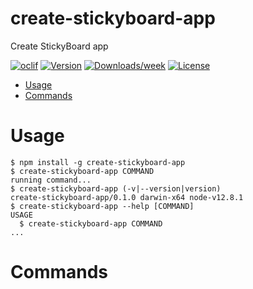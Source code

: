 create-stickyboard-app
======================

Create StickyBoard app

[![oclif](https://img.shields.io/badge/cli-oclif-brightgreen.svg)](https://oclif.io)
[![Version](https://img.shields.io/npm/v/create-stickyboard-app.svg)](https://npmjs.org/package/create-stickyboard-app)
[![Downloads/week](https://img.shields.io/npm/dw/create-stickyboard-app.svg)](https://npmjs.org/package/create-stickyboard-app)
[![License](https://img.shields.io/npm/l/create-stickyboard-app.svg)](https://github.com/soaple/create-stickyboard-app/blob/master/package.json)

<!-- toc -->
* [Usage](#usage)
* [Commands](#commands)
<!-- tocstop -->
# Usage
<!-- usage -->
```sh-session
$ npm install -g create-stickyboard-app
$ create-stickyboard-app COMMAND
running command...
$ create-stickyboard-app (-v|--version|version)
create-stickyboard-app/0.1.0 darwin-x64 node-v12.8.1
$ create-stickyboard-app --help [COMMAND]
USAGE
  $ create-stickyboard-app COMMAND
...
```
<!-- usagestop -->
# Commands
<!-- commands -->

<!-- commandsstop -->
